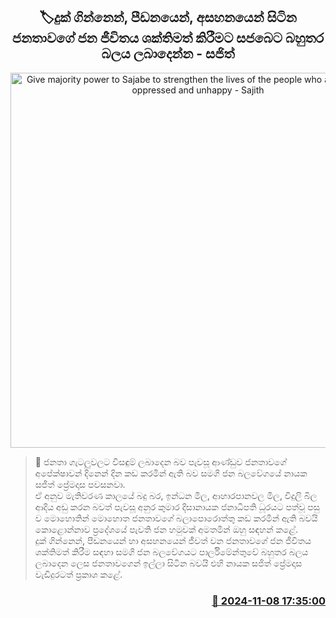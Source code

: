 <p align='center'><b><h2 align='center' title='Give majority power to Sajabe to strengthen the lives of the people who are suffering, oppressed and unhappy - Sajith'>🏷දුක් ගින්නෙන්, පීඩනයෙන්, අසහනයෙන් සිටි​න ජනතාවගේ ජන ජීවිතය ශක්තිමත් කිරීමට සජබෙ​ට බහුතර බලය ලබාදෙන්න - සජිත් </h2></b></p>
<p align='center'><img src='https://helakuru.sgp1.cdn.digitaloceanspaces.com/esana/images/lib/sajith-premadasa[1].jpg' width='600' alt='Give majority power to Sajabe to strengthen the lives of the people who are suffering, oppressed and unhappy - Sajith'></p>

>📝 ජනතා ගැටලුවලට විසඳුම් ලබාදෙන බව පැවසූ ආණ්ඩුව ජනතාවගේ අපේක්ෂාවන් දිනෙන් දින කඩ කරමින් ඇති බව සමගි ජන බලවේගයේ නායක සජිත් ප්‍රේමදාස පවසනවා.<br>ඒ අනුව මැතිවරණ කාලයේ බදු බ​ර, ඉන්ධන මිල, ආහාරපානවල මිල, විදුලි බි​ල ආදි​ය අඩු කරන බවත් පැවසූ අනුර කුමාර දිසානායක ජනාධිපති ධූරයට පත්වූ පසු​ව මොහොතින් මොහොත ජනතාවගේ බලාපොරොත්තු කඩ කරමින් ඇති බවයි කොළොන්නාව ප්‍රදේශයේ පැවති ජන හමුවක් අමතමින් ඔහු සඳහන් කළේ.<br>දුක් ගින්නෙන්, පීඩනයෙන් හා අසහනයෙන් ජීවත් වන ජනතාවගේ ජන ජීවිතය ශක්තිමත් කිරීම සඳහා සමගි ජන බලවේගයට පාර්ලිමේන්තුවේ බහුතර බලය ලබාදෙන ලෙස ජනතාවගෙන් ඉල්ලා සිටින බවයි එහි නායක සජිත් ප්‍රේමදාස වැඩිදුරටත් ප්‍රකාශ කළේ. <br>

<h3 align='right'><a href='https://www.helakuru.lk/esana/p/104875/'>📅 2024-11-08 17:35:00</a></h3>
